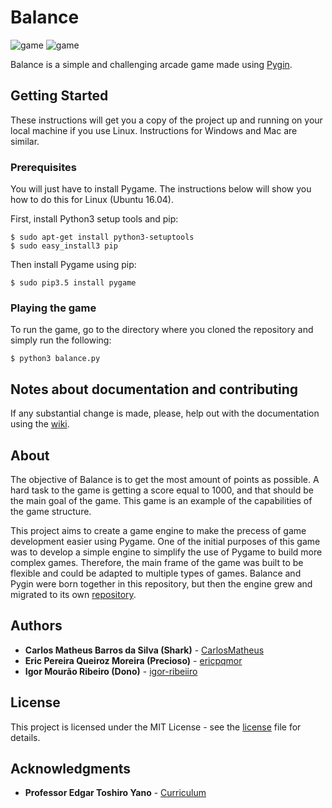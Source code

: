 # Balance

![game](https://media.giphy.com/media/xB2Y7NHFE8C2Ip9EHD/giphy.gif)
![game](https://media.giphy.com/media/cdyniVu3x1ydtoq99k/giphy.gif)

Balance is a simple and challenging arcade game made using [Pygin](https://github.com/CarlosMatheus/Pygin).  

## Getting Started

These instructions will get you a copy of the project up and running on your local machine if you use Linux. 
Instructions for Windows and Mac are similar.

### Prerequisites

You will just have to install Pygame. The instructions below will show you how to do this for Linux (Ubuntu 16.04).

First, install Python3 setup tools and pip:

```
$ sudo apt-get install python3-setuptools
$ sudo easy_install3 pip
```

Then install Pygame using pip:

```
$ sudo pip3.5 install pygame
```

### Playing the game

To run the game, go to the directory where you cloned the repository and simply run the following:

```
$ python3 balance.py
```

## Notes about documentation and contributing

If any substantial change is made, please, help out with the documentation using the [wiki](https://github.com/CarlosMatheus/Balance/wiki).

## About

The objective of Balance is to get the most amount of points as possible. A hard task to the game is getting a score equal to 1000, and that should be the main goal of the game.
This game is an example of the capabilities of the game structure.

This project aims to create a game engine to make the precess of game development easier using Pygame. 
One of the initial purposes of this game was to develop a simple engine to simplify the use of Pygame to build more complex games. Therefore, the main frame of the game was built to be flexible and could be adapted to multiple types of games.
Balance and Pygin were born together in this repository, but then the engine grew and migrated to its own [repository](https://github.com/CarlosMatheus/Pygin).

## Authors

* **Carlos Matheus Barros da Silva (Shark)** - [CarlosMatheus](https://github.com/CarlosMatheus)
* **Eric Pereira Queiroz Moreira (Precioso)** - [ericpqmor](https://github.com/ericpqmor)
* **Igor Mourão Ribeiro (Dono)** - [igor-ribeiiro](https://github.com/igor-ribeiiro)

## License

This project is licensed under the MIT License - see the [license](LICENSE.md) file for details.

## Acknowledgments

* **Professor Edgar Toshiro Yano** - [Curriculum](http://buscatextual.cnpq.br/buscatextual/visualizacv.do?id=K4798593T1&idiomaExibicao=2)



